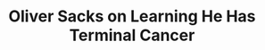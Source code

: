 ---
categories: all_articles articles
provider_display: "www.nytimes.com"
provider_name: "www.nytimes.com"
favicon_url: http://static01.nyt.com/favicon.ico
title: "Oliver Sacks on Learning He Has Terminal Cancer"
published: 2015-02-21
source: http://www.nytimes.com/2015/02/19/opinion/oliver-sacks-on-learning-he-has-terminal-cancer.html
thumbnail: http://static01.nyt.com/images/2015/02/19/opinion/19sacks/19sacks-facebookJumbo-v2.jpg
---